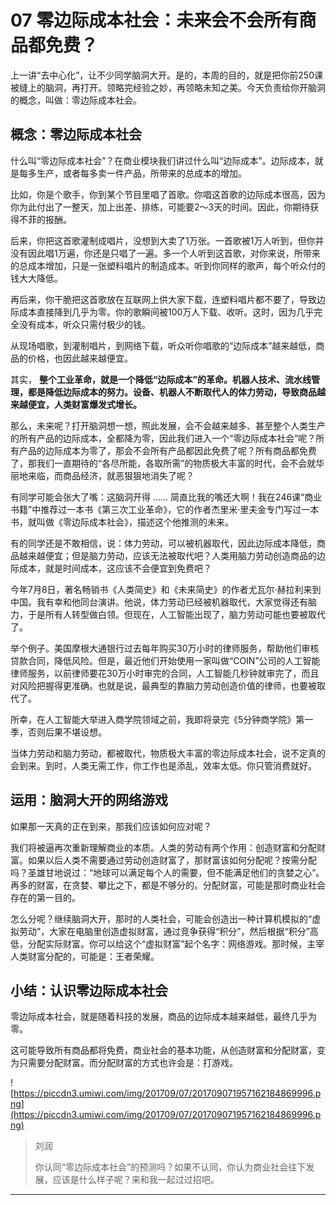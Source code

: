 # 07 零边际成本社会：未来会不会所有商品都免费？

上一讲“去中心化”，让不少同学脑洞大开。是的，本周的目的，就是把你前250课被缝上的脑洞，再打开。领略完经验之妙，再领略未知之美。今天负责给你开脑洞的概念，叫做：零边际成本社会。

## 概念：零边际成本社会

什么叫“零边际成本社会”？在商业模块我们讲过什么叫“边际成本”。边际成本，就是每多生产，或者每多卖一件产品，所带来的总成本的增加。

比如，你是个歌手，你到某个节目里唱了首歌。你唱这首歌的边际成本很高，因为你为此付出了一整天，加上出差、排练，可能要2～3天的时间。因此，你期待获得不菲的报酬。

后来，你把这首歌灌制成唱片，没想到大卖了1万张。一首歌被1万人听到，但你并没有因此唱1万遍，你还是只唱了一遍。多一个人听到这首歌，对你来说，所带来的总成本增加，只是一张塑料唱片的制造成本。听到你同样的歌声，每个听众付的钱大大降低。

再后来，你干脆把这首歌放在互联网上供大家下载，连塑料唱片都不要了，导致边际成本直接降到几乎为零。你的歌瞬间被100万人下载、收听。这时，因为几乎完全没有成本，听众只需付极少的钱。

从现场唱歌，到灌制唱片，到网络下载，听众听你唱歌的“边际成本”越来越低，商品的价格，也因此越来越便宜。

其实， **整个工业革命，就是一个降低“边际成本”的革命。机器人技术、流水线管理，都是降低边际成本的努力。设备、机器人不断取代人的体力劳动，导致商品越来越便宜，人类财富爆发式增长。**

那么，未来呢？打开脑洞想一想，照此发展，会不会越来越多、甚至整个人类生产的所有产品的边际成本，全都降为零，因此我们进入一个“零边际成本社会”呢？所有产品的边际成本为零了，那会不会所有产品都因此免费了呢？所有商品都免费了，那我们一直期待的“各尽所能，各取所需”的物质极大丰富的时代，会不会就华丽地来临，而商品经济，就恶狠狠地消失了呢？

有同学可能会张大了嘴：这脑洞开得 …… 简直比我的嘴还大啊！我在246课“商业书籍”中推荐过一本书《第三次工业革命》，它的作者杰里米·里夫金专门写过一本书，就叫做《零边际成本社会》，描述这个他推测的未来。

有的同学还是不敢相信，说：体力劳动，可以被机器取代，因此边际成本降低，商品越来越便宜；但是脑力劳动，应该无法被取代吧？人类用脑力劳动创造商品的边际成本，就是时间成本，这应该不会便宜到免费吧？

今年7月8日，著名畅销书《人类简史》和《未来简史》的作者尤瓦尔·赫拉利来到中国。我有幸和他同台演讲。他说，体力劳动已经被机器取代，大家觉得还有脑力，于是所有人转型做白领。但现在，人工智能出现了，脑力劳动可能也要被取代了。

举个例子。美国摩根大通银行过去每年购买30万小时的律师服务，帮助他们审核贷款合同，降低风险。但是，最近他们开始使用一家叫做“COIN”公司的人工智能律师服务，以前律师要花30万小时审完的合同，人工智能几秒钟就审完了，而且对风险把握得更准确。也就是说，最典型的靠脑力劳动创造价值的律师，也要被取代了。

所幸，在人工智能大举进入商学院领域之前，我即将录完《5分钟商学院》第一季，否则后果不堪设想。

当体力劳动和脑力劳动，都被取代，物质极大丰富的零边际成本社会，说不定真的会到来。到时，人类无需工作，你工作也是添乱，效率太低。你只管消费就好。

## 运用：脑洞大开的网络游戏

如果那一天真的正在到来，那我们应该如何应对呢？

我们将被逼再次重新理解商业的本质。人类的劳动有两个作用：创造财富和分配财富。如果以后人类不需要通过劳动创造财富了，那财富该如何分配呢？按需分配吗？圣雄甘地说过：“地球可以满足每个人的需要，但不能满足他们的贪婪之心”。再多的财富，在贪婪、攀比之下，都是不够分的。分配财富，可能是那时商业社会存在的第一目的。

怎么分呢？继续脑洞大开，那时的人类社会，可能会创造出一种计算机模拟的“虚拟劳动”，大家在电脑里创造虚拟财富，通过竞争获得“积分”，然后根据“积分”高低，分配实际财富。你可以给这个“虚拟财富”起个名字：网络游戏。那时候，主宰人类财富分配的，可能是：王者荣耀。

## 小结：认识零边际成本社会

零边际成本社会，就是随着科技的发展，商品的边际成本越来越低，最终几乎为零。

这可能导致所有商品都将免费，商业社会的基本功能，从创造财富和分配财富，变为只需要分配财富。而分配财富的方式也许会是：打游戏。

![https://piccdn3.umiwi.com/img/201709/07/201709071957162184869996.png](https://piccdn3.umiwi.com/img/201709/07/201709071957162184869996.png)

> 刘润
> 
> 你认同“零边际成本社会”的预测吗？如果不认同，你认为商业社会往下发展，应该是什么样子呢？来和我一起过过招吧。

---
